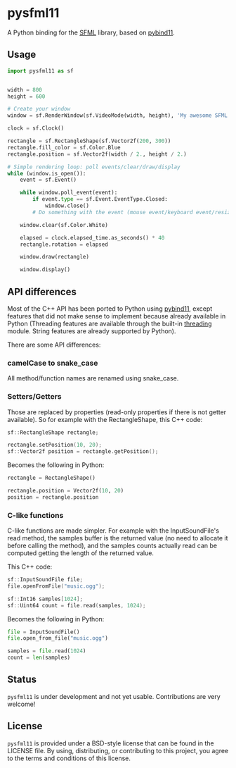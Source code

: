 # pysfml11


A Python binding for the [SFML](https://www.sfml-dev.org) library, based on [pybind11](https://github.com/pybind/pybind11).

## Usage

```python
import pysfml11 as sf


width = 800
height = 600

# Create your window
window = sf.RenderWindow(sf.VideoMode(width, height), 'My awesome SFML application!')

clock = sf.Clock()

rectangle = sf.RectangleShape(sf.Vector2f(200, 300))
rectangle.fill_color = sf.Color.Blue
rectangle.position = sf.Vector2f(width / 2., height / 2.)

# Simple rendering loop: poll events/clear/draw/display
while (window.is_open()):
    event = sf.Event()

    while window.poll_event(event):
        if event.type == sf.Event.EventType.Closed:
            window.close()
        # Do something with the event (mouse event/keyboard event/resize event...)

    window.clear(sf.Color.White)

    elapsed = clock.elapsed_time.as_seconds() * 40
    rectangle.rotation = elapsed

    window.draw(rectangle)

    window.display()
```

## API differences

Most of the C++ API has been ported to Python using [pybind11](https://github.com/pybind/pybind11), except features that did not make sense to implement because already available in Python (Threading features are available through the built-in [threading](https://docs.python.org/3/library/threading.html) module. String features are already supported by Python).

There are some API differences:

### camelCase to snake_case

All method/function names are renamed using snake_case.

### Setters/Getters

Those are replaced by properties (read-only properties if there is not getter available). So for example with the RectangleShape, this C++ code:

```cpp
sf::RectangleShape rectangle;

rectangle.setPosition(10, 20);
sf::Vector2f position = rectangle.getPosition();
```

Becomes the following in Python:
```python
rectangle = RectangleShape()

rectangle.position = Vector2f(10, 20)
position = rectangle.position
```

### C-like functions

C-like functions are made simpler. For example with the InputSoundFile's read method, the samples buffer is the returned value (no need to allocate it before calling the method), and the samples counts actually read can be computed getting the length of the returned value.

This C++ code:
```cpp
sf::InputSoundFile file;
file.openFromFile("music.ogg");

sf::Int16 samples[1024];
sf::Uint64 count = file.read(samples, 1024);
```

Becomes the following in Python:
```python
file = InputSoundFile()
file.open_from_file("music.ogg")

samples = file.read(1024)
count = len(samples)
```

## Status

`pysfml11` is under development and not yet usable. Contributions are very welcome!

## License

`pysfml11` is provided under a BSD-style license that can be found in the LICENSE
file. By using, distributing, or contributing to this project, you agree to the
terms and conditions of this license.
